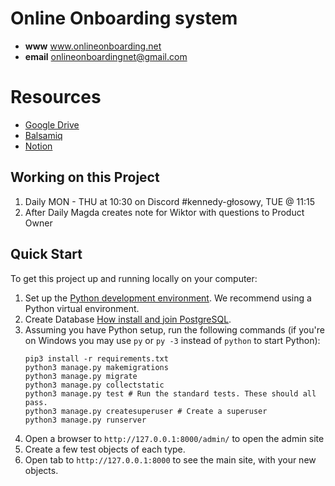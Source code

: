 # Online Onboarding system
* **www** www.onlineonboarding.net
* **email** onlineonboardingnet@gmail.com

# Resources
* [Google Drive](https://drive.google.com/drive/folders/1_l1zUqGpWLETLL0MxekPrqh3OUcHVxz1)
* [Balsamiq](https://balsamiq.cloud/s353db/p2xgepg/r9870)
* [Notion](https://www.notion.so/plywoodandfriends/Kennedy-Onboarding-System-f5f463966bfd4741826f52f0114c30f6)

## Working on this Project
1. Daily MON - THU at 10:30 on Discord #kennedy-głosowy, TUE @ 11:15
2. After Daily Magda creates note for Wiktor with questions to Product Owner

## Quick Start

To get this project up and running locally on your computer:
1. Set up the [Python development environment](https://developer.mozilla.org/en-US/docs/Learn/Server-side/Django/development_environment).
   We recommend using a Python virtual environment.
1. Create Database [How install and join PostgreSQL](https://www.digitalocean.com/community/tutorials/how-to-use-postgresql-with-your-django-application-on-ubuntu-14-04).
1. Assuming you have Python setup, run the following commands (if you're on Windows you may use `py` or `py -3` instead of `python` to start Python):
   ```
   pip3 install -r requirements.txt
   python3 manage.py makemigrations
   python3 manage.py migrate
   python3 manage.py collectstatic
   python3 manage.py test # Run the standard tests. These should all pass.
   python3 manage.py createsuperuser # Create a superuser
   python3 manage.py runserver
   ```
1. Open a browser to `http://127.0.0.1:8000/admin/` to open the admin site
1. Create a few test objects of each type.
1. Open tab to `http://127.0.0.1:8000` to see the main site, with your new objects.
